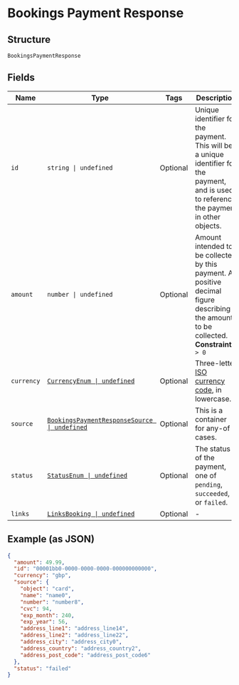 
# Bookings Payment Response

## Structure

`BookingsPaymentResponse`

## Fields

| Name | Type | Tags | Description |
|  --- | --- | --- | --- |
| `id` | `string \| undefined` | Optional | Unique identifier for the payment. This will be a unique identifier for the payment, and is used to reference the payment in other objects. |
| `amount` | `number \| undefined` | Optional | Amount intended to be collected by this payment. A positive decimal figure describing the amount to be collected.<br>**Constraints**: `> 0` |
| `currency` | [`CurrencyEnum \| undefined`](../../doc/models/currency-enum.md) | Optional | Three-letter [ISO currency code](https://www.iso.org/iso-4217-currency-codes.html), in lowercase. |
| `source` | [`BookingsPaymentResponseSource \| undefined`](../../doc/models/containers/bookings-payment-response-source.md) | Optional | This is a container for any-of cases. |
| `status` | [`StatusEnum \| undefined`](../../doc/models/status-enum.md) | Optional | The status of the payment, one of `pending`, `succeeded`, or `failed`. |
| `links` | [`LinksBooking \| undefined`](../../doc/models/links-booking.md) | Optional | - |

## Example (as JSON)

```json
{
  "amount": 49.99,
  "id": "00001bb0-0000-0000-0000-000000000000",
  "currency": "gbp",
  "source": {
    "object": "card",
    "name": "name0",
    "number": "number8",
    "cvc": 94,
    "exp_month": 240,
    "exp_year": 56,
    "address_line1": "address_line14",
    "address_line2": "address_line22",
    "address_city": "address_city0",
    "address_country": "address_country2",
    "address_post_code": "address_post_code6"
  },
  "status": "failed"
}
```


